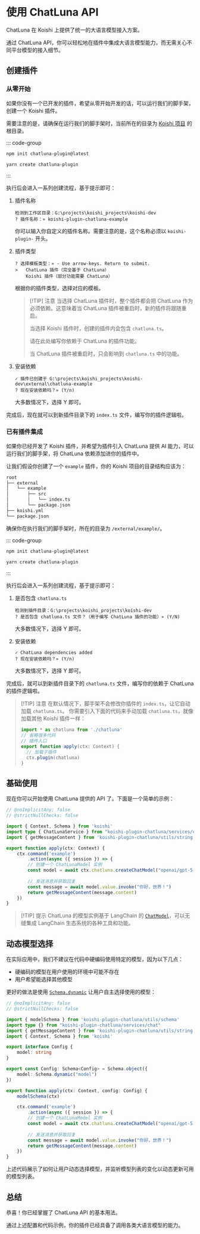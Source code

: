 # 使用 ChatLuna API

ChatLuna 在 Koishi 上提供了统一的大语言模型接入方案。

通过 ChatLuna API，你可以轻松地在插件中集成大语言模型能力，而无需关心不同平台模型的接入细节。

## 创建插件

### 从零开始

如果你没有一个已开发的插件，希望从零开始开发的话，可以运行我们的脚手架，创建一个 Koishi 插件。

需要注意的是，请确保在运行我们的脚手架时，当前所在的目录为 [Koishi 项目](https://koishi.chat/zh-CN/guide/develop/config.html#%E5%BA%94%E7%94%A8%E7%9B%AE%E5%BD%95) 的根目录。

::: code-group

```bash [npm]
npm init chatluna-plugin@latest
```

```bash [yarn]
yarn create chatluna-plugin
```

:::

执行后会进入一系列创建流程，基于提示即可：

1. 插件名称

    ```shell
    检测到工作区目录：G:\projects\koishi_projects\koishi-dev
    ? 插件名称：» koishi-plugin-chatluna-example
    ```

    你可以输入你自定义的插件名称。需要注意的是，这个名称必须以 `koishi-plugin-` 开头。

2. 插件类型

    ```shell
    ? 选择模板类型：» - Use arrow-keys. Return to submit.
    >   ChatLuna 插件（完全基于 ChatLuna）
        Koishi 插件（部分功能需要 ChatLuna）
    ```

    根据你的插件类型，选择对应的模板。

    > [!TIP] 注意
    > 当选择 ChatLuna 插件时，整个插件都会把 ChatLuna 作为必须依赖。这意味着当 ChatLuna 插件被重启时，新的插件将跟随重启。
    >
    >
    > 当选择 Koishi 插件时，创建的插件内会包含 `chatluna.ts`。
    >
    > 请在此处编写你依赖于 ChatLuna 的插件功能。
    >
    > 当 ChatLuna 插件被重启时，只会影响到 `chatluna.ts` 中的功能。

3. 安装依赖

    ```shell
    ✓ 插件已创建于 G:\projects\koishi_projects\koishi-dev\external\chatluna-example
    ? 现在安装依赖吗？» (Y/n)
    ```

    大多数情况下，选择 Y 即可。

完成后，现在就可以到新插件目录下的 `index.ts` 文件，编写你的插件逻辑啦。

### 已有插件集成

如果你已经开发了 Koishi 插件，并希望为插件引入 ChatLuna 提供 AI 能力，可以运行我们的脚手架，将 ChatLuna 依赖添加进你的插件中。

让我们假设你创建了一个 `example` 插件，你的 Koishi 项目的目录结构应该为：

```sh
root
├── external
│   └── example
│       ├── src
│       │   └── index.ts
│       └── package.json
├── koishi.yml
└── package.json
```

确保你在执行我们的脚手架时，所在的目录为 `/external/example/`。

::: code-group

```bash [npm]
npm init chatluna-plugin@latest
```

```bash [yarn]
yarn create chatluna-plugin
```

:::

执行后会进入一系列创建流程，基于提示即可：

1. 是否包含 `chatluna.ts`

    ```shell
    检测到插件目录：G:\projects\koishi_projects\koishi-dev
    ? 是否包含 chatluna.ts 文件？（用于编写 ChatLuna 插件的功能）» (Y/N)
    ```

    大多数情况下，选择 Y 即可。

2. 安装依赖

    ```shell
    ✓ ChatLuna dependencies added
    ? 现在安装依赖吗？» (Y/n)
    ```

    大多数情况下，选择 Y 即可。

完成后，就可以到新插件目录下的 `chatluna.ts` 文件，编写你的依赖于 ChatLuna 的插件逻辑啦。

> [!TIP] 注意
> 在默认情况下，脚手架不会修改你插件的 `index.ts`，让它自动加载 `chatluna.ts`。
> 你需要引入下面的代码来手动加载 `chatluna.ts`，就像加载其他 Koishi 插件一样：
>
> ```typescript
> import * as chatluna from './chatluna'
> // 省略很多代码
> // 插件入口
> export function apply(ctx: Context) {
>   // 加载子插件    
>   ctx.plugin(chatluna)
>}
> ```

## 基础使用

现在你可以开始使用 ChatLuna 提供的 API 了。下面是一个简单的示例：

```ts twoslash
// @noImplicitAny: false
// @strictNullChecks: false

import { Context, Schema } from 'koishi'
import type { ChatLunaService } from "koishi-plugin-chatluna/services/chat"
import { getMessageContent } from 'koishi-plugin-chatluna/utils/string'

export function apply(ctx: Context) {
    ctx.command('example')
        .action(async ({ session }) => {
        // 创建一个 ChatLunaModel 实例
        const model = await ctx.chatluna.createChatModel("openai/gpt-5-nano")
    
        // 发送消息并获取回复
        const message = await model.value.invoke("你好，世界！")
        return getMessageContent(message.content)
    })
}
```

> [!TIP] 提示
> ChatLuna 的模型实例基于 LangChain 的 [`ChatModel`](https://js.langchain.com/docs/concepts/chat_models)，可以无缝集成 LangChain 生态系统的各种工具和功能。

## 动态模型选择

在实际应用中，我们不建议在代码中硬编码使用特定的模型，因为以下几点：

- 硬编码的模型在用户使用的环境中可能不存在
- 用户希望能选择其他模型

更好的做法是使用 [`Schema.dynamic`](https://koishi.chat/zh-CN/schema/advanced/dynamic.html) 让用户自主选择使用的模型：

```ts twoslash
// @noImplicitAny: false
// @strictNullChecks: false

import { modelSchema } from 'koishi-plugin-chatluna/utils/schema'
import type {} from "koishi-plugin-chatluna/services/chat"
import { getMessageContent } from 'koishi-plugin-chatluna/utils/string'
import { Context, Schema } from 'koishi'

export interface Config {
    model: string
}

export const Config: Schema<Config> = Schema.object({
    model: Schema.dynamic("model")
})

export function apply(ctx: Context, config: Config) {
    modelSchema(ctx)

    ctx.command('example')
        .action(async ({ session }) => {
        // 创建一个 ChatLunaModel 实例
        const model = await ctx.chatluna.createChatModel("openai/gpt-5-nano")
    
        // 发送消息并获取回复
        const message = await model.value.invoke("你好，世界！")
        return getMessageContent(message.content)
    })
}

```

上述代码展示了如何让用户动态选择模型，并监听模型列表的变化以动态更新可用的模型列表。

## 总结

恭喜！你已经掌握了 ChatLuna API 的基本用法。

通过上述配置和代码示例，你的插件已经具备了调用各类大语言模型的能力。
